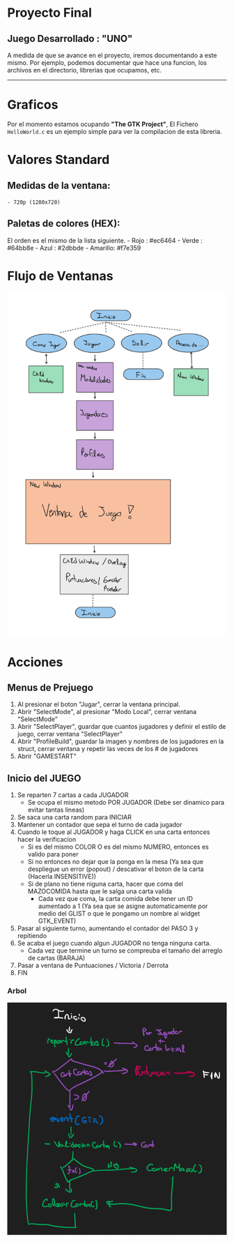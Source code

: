 # Proyecto Final
## Juego Desarrollado : "UNO"

A medida de que se avance en el proyecto, iremos documentando a este mismo.
Por ejemplo, podemos documentar que hace una funcion, los archivos en el directorio, librerias que ocupamos, etc.

---
# Graficos
Por el momento estamos ocupando **"The GTK Project"**,
El Fichero `HelloWorld.c` es un ejemplo simple para ver la compilacion de esta libreria.

# Valores Standard
## Medidas de la ventana:
    - 720p (1280x720)

## Paletas de colores (HEX):
El orden es el mismo de la lista siguiente.
    - Rojo    : #ec6464
    - Verde   : #64bb8e
    - Azul    : #2dbbde
    - Amarillo: #f7e359


# Flujo de Ventanas
![Flujo de Ventanas](etc/README/FlujoVentanas.png "Flujo de Ventanas")

# Acciones
## Menus de Prejuego
1. Al presionar el boton "Jugar", cerrar la ventana principal.
2. Abrir "SelectMode", al presionar "Modo Local", cerrar ventana "SelectMode"
3. Abrir "SelectPlayer", guardar que cuantos jugadores y definir el estilo de juego, cerrar ventana "SelectPlayer"
4. Abrir "ProfileBuild", guardar la imagen y nombres de los jugadores en la struct, cerrar ventana y repetir las veces de los # de jugadores
5.  Abrir "GAMESTART"




## Inicio del JUEGO
1. Se reparten 7 cartas a cada JUGADOR
    - Se ocupa el mismo metodo POR JUGADOR (Debe ser dinamico para evitar tantas lineas)
2. Se saca una carta random para INICIAR
3. Mantener un contador que sepa el turno de cada jugador
4. Cuando le toque al JUGADOR y haga CLICK en una carta entonces hacer la verificacion
    - Si es del mismo COLOR O es del mismo NUMERO, entonces es valido para poner
    - Si no entonces no dejar que la ponga en la mesa (Ya sea que despliegue un error (popout) / descativar el boton de la carta (Hacerla INSENSITIVE))
    - Si de plano no tiene niguna carta, hacer que coma del MAZOCOMIDA hasta que le salga una carta valida
        - Cada vez que coma, la carta comida debe tener un ID aumentado a 1 (Ya sea que se asigne automaticamente por medio del GLIST o que le pongamo un nombre al widget GTK_EVENT)
5. Pasar al siguiente turno, aumentando el contador del PASO 3 y repitiendo
6. Se acaba el juego cuando algun JUGADOR no tenga ninguna carta.
    - Cada vez que termine un turno se compreuba el tamaño del arreglo de cartas (BARAJA)
7. Pasar a ventana de Puntuaciones / Victoria / Derrota
8. FIN

### Arbol
![Juego Arbol](etc/README/JuegoArbol.png "Juego Arbol")
